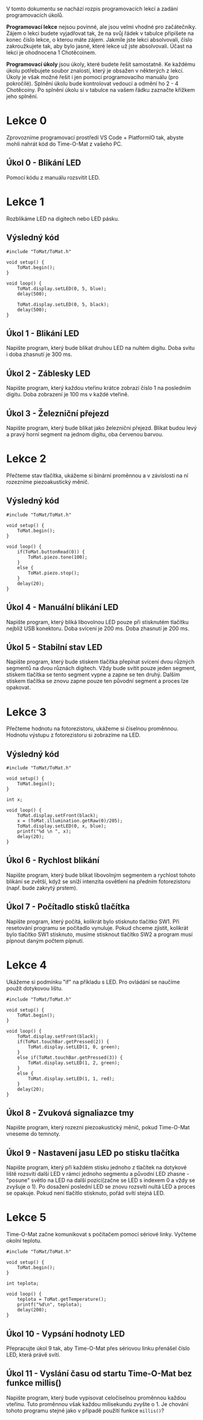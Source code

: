 V tomto dokumentu se nachází rozpis programovacích lekcí a zadání programovacích úkolů. 

**Programovací lekce** nejsou povinné, ale jsou velmi vhodné pro začátečníky. Zájem o lekci budete vyjadřovat tak, že na svůj řádek v tabulce připíšete na konec číslo lekce, o kterou máte zájem. Jakmile jste lekci absolvovali, číslo zakroužkujete tak, aby bylo jasné, které lekce už jste absolvovali. Účast na lekci je ohodnocena 1 Chotěcoinem.

**Programovací úkoly** jsou úkoly, které budete řešit samostatně. Ke každému úkolu potřebujete soubor znalostí, který je obsažen v některých z lekcí. Úkoly je však možné řešit i jen pomocí programovacího manuálu (pro pokročilé). Splnění úkolu bude kontrolovat vedoucí a odmění ho 2 - 4 Chotěcoiny. Po splnění úkolu si v tabulce na vašem řádku zaznačte křížkem jeho splnění. 

# Lekce 0
Zprovozníme programovací prostředí VS Code + PlatformIO tak, abyste mohli nahrát kód do Time-O-Mat z vašeho PC.
 
## Úkol 0 - Blikání LED
Pomocí kódu z manuálu rozsvítit LED.

# Lekce 1
Rozblikáme LED na digitech nebo LED pásku.

## Výsledný kód

```
#include "ToMat/ToMat.h"

void setup() {
    ToMat.begin();
}

void loop() {
    ToMat.display.setLED(0, 5, blue);
    delay(500);

    ToMat.display.setLED(0, 5, black);
    delay(500);    
}
```

## Úkol 1 - Blikání LED
Napište program, který bude blikat druhou LED na nultém digitu. Doba svitu i doba zhasnutí je 300 ms.

## Úkol 2 - Záblesky LED
Napište program, který každou vteřinu krátce zobrazí číslo 1 na posledním digitu. Doba zobrazení je 100 ms v každé vteřině.

## Úkol 3 - Železniční přejezd
Napište program, který bude blikat jako železniční přejezd. Blikat budou levý a pravý horní segment na jednom digitu, oba červenou barvou.

# Lekce 2
Přečteme stav tlačítka, ukážeme si binární proměnnou a v závislosti na ní rozezníme piezoakustický měnič.

## Výsledný kód

```
#include "ToMat/ToMat.h"

void setup() {
    ToMat.begin();
}

void loop() {
    if(ToMat.buttonRead(0)) {
        ToMat.piezo.tone(100);
    }
    else {
        ToMat.piezo.stop();
    }
    delay(20);
}
```

## Úkol 4 - Manuální blikání LED
Napište program, který bliká libovolnou LED pouze při stisknutém tlačítku nejblíž USB konektoru. Doba svícení je 200 ms. Doba zhasnutí je 200 ms.

## Úkol 5 - Stabilní stav LED
Napište program, který bude stiskem tlačítka přepínat svícení dvou různých segmentů na dvou různách digitech. Vždy bude svítit pouze jeden segment, stiskem tlačítka se tento segment vypne a zapne se ten druhý. Dalším stiskem tlačítka se znovu zapne pouze ten původní segment a proces lze opakovat.

# Lekce 3
Přečteme hodnotu na fotorezistoru, ukážeme si číselnou proměnnou. Hodnotu výstupu z fotorezistoru si zobrazíme na LED.

## Výsledný kód

```
#include "ToMat/ToMat.h"

void setup() {
    ToMat.begin();
}

int x;

void loop() {
    ToMat.display.setFront(black);
    x = (ToMat.illumination.getRaw(0)/205);
    ToMat.display.setLED(0, x, blue);
    printf("%d \n ", x);
    delay(20);
}
```

## Úkol 6 - Rychlost blikání
Napište program, který bude blikat libovolným segmentem a rychlost tohoto blikání se zvětší, když se sníží intenzita osvětlení na předním fotorezistoru (např. bude zakrytý prstem).

## Úkol 7 - Počítadlo stisků tlačítka
Napište program, který počítá, kolikrát bylo stisknuto tlačítko SW1. Při resetování programu se počítadlo vynuluje. Pokud chceme zjistit, kolikrát bylo tlačítko SW1 stisknuto, musíme stisknout tlačítko SW2 a program musí pípnout daným počtem pípnutí.

# Lekce 4
Ukážeme si podmínku "if" na příkladu s LED. Pro ovládání se naučíme použít dotykovou lištu. 

```
#include "ToMat/ToMat.h"

void setup() {
    ToMat.begin();
}

void loop() {
    ToMat.display.setFront(black);
    if(ToMat.touchBar.getPressed(2)) {
        ToMat.display.setLED(1, 0, green);
    }
    else if(ToMat.touchBar.getPressed(3)) {
        ToMat.display.setLED(1, 2, green);
    }
    else {
        ToMat.display.setLED(1, 1, red);
    }
    delay(20);
}
```

## Úkol 8 - Zvuková signaliazce tmy
Napište program, který rozezní piezoakustický měnič, pokud Time-O-Mat vneseme do temnoty.

## Úkol 9 - Nastavení jasu LED po stisku tlačítka
Napište program, který při každém stisku jednoho z tlačítek na dotykové liště rozsvítí další LED v rámci jednoho segmentu a původní LED zhasne - "posune" světlo na LED na další pozici(začne se LED s indexem 0 a vždy se zvyšuje o 1). Po dosažení poslední LED se znovu rozsvítí nultá LED a proces se opakuje. Pokud není tlačítlo stisknuto, pořád svítí stejná LED.

# Lekce 5
Time-O-Mat začne komunikovat s počítačem pomocí sériové linky. Vyčteme okolní teplotu.

```
#include "ToMat/ToMat.h"

void setup() {
    ToMat.begin();
}

int teplota;

void loop() {
    teplota = ToMat.getTemperature();
    printf("%d\n", teplota);
    delay(200);
}
```

## Úkol 10 - Vypsání hodnoty LED
Přepracujte úkol 9 tak, aby Time-O-Mat přes sériovou linku přenášel číslo LED, která právě svítí.

## Úkol 11 - Vyslání času od startu Time-O-Mat bez funkce millis()
Napište program, který bude vypisovat celočíselnou proměnnou každou vteřinu. Tuto proměnnou však každou milisekundu zvyšte o 1. Je chování tohoto programu stejné jako v případě použití funkce `millis()`?

